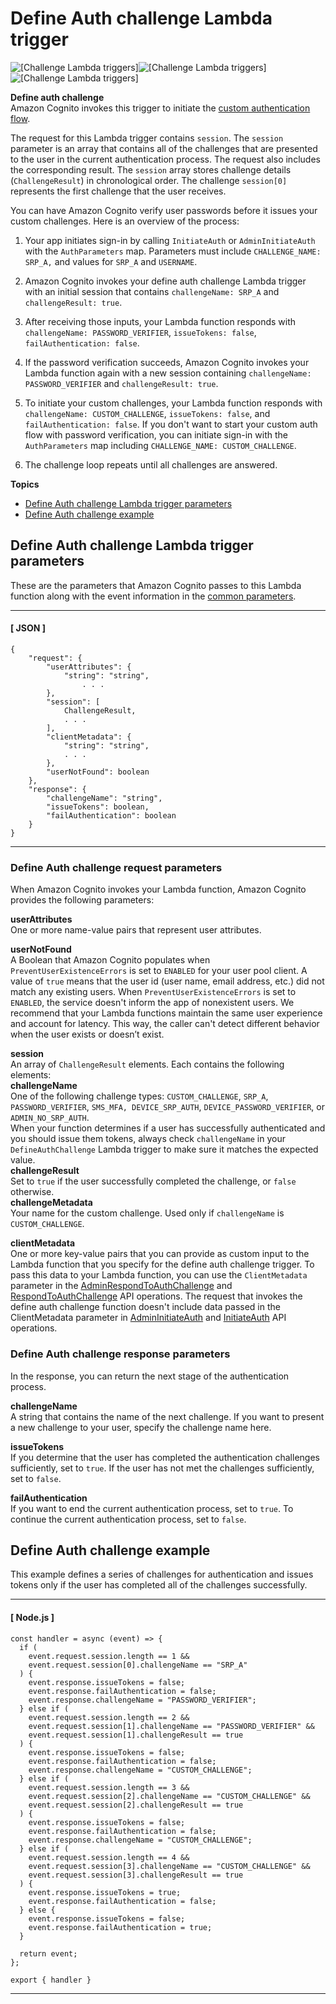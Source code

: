 # Define Auth challenge Lambda trigger<a name="user-pool-lambda-define-auth-challenge"></a>

![\[Challenge Lambda triggers\]](http://docs.aws.amazon.com/cognito/latest/developerguide/)![\[Challenge Lambda triggers\]](http://docs.aws.amazon.com/cognito/latest/developerguide/)![\[Challenge Lambda triggers\]](http://docs.aws.amazon.com/cognito/latest/developerguide/)

**Define auth challenge**  
 Amazon Cognito invokes this trigger to initiate the [custom authentication flow](https://docs.aws.amazon.com/cognito/latest/developerguide/amazon-cognito-user-pools-authentication-flow.html#amazon-cognito-user-pools-custom-authentication-flow)\.

The request for this Lambda trigger contains `session`\. The `session` parameter is an array that contains all of the challenges that are presented to the user in the current authentication process\. The request also includes the corresponding result\. The `session` array stores challenge details \(`ChallengeResult`\) in chronological order\. The challenge `session[0]` represents the first challenge that the user receives\.

 You can have Amazon Cognito verify user passwords before it issues your custom challenges\. Here is an overview of the process:

1. Your app initiates sign\-in by calling `InitiateAuth` or `AdminInitiateAuth` with the `AuthParameters` map\. Parameters must include `CHALLENGE_NAME: SRP_A,` and values for `SRP_A` and `USERNAME`\. 

1. Amazon Cognito invokes your define auth challenge Lambda trigger with an initial session that contains `challengeName: SRP_A` and `challengeResult: true`\. 

1. After receiving those inputs, your Lambda function responds with `challengeName: PASSWORD_VERIFIER`, `issueTokens: false`, `failAuthentication: false`\. 

1. If the password verification succeeds, Amazon Cognito invokes your Lambda function again with a new session containing `challengeName: PASSWORD_VERIFIER` and `challengeResult: true`\. 

1. To initiate your custom challenges, your Lambda function responds with `challengeName: CUSTOM_CHALLENGE`, `issueTokens: false`, and `failAuthentication: false`\. If you don't want to start your custom auth flow with password verification, you can initiate sign\-in with the `AuthParameters` map including `CHALLENGE_NAME: CUSTOM_CHALLENGE`\. 

1. The challenge loop repeats until all challenges are answered\.

**Topics**
+ [Define Auth challenge Lambda trigger parameters](#cognito-user-pools-lambda-trigger-syntax-define-auth-challenge)
+ [Define Auth challenge example](#aws-lambda-triggers-define-auth-challenge-example)

## Define Auth challenge Lambda trigger parameters<a name="cognito-user-pools-lambda-trigger-syntax-define-auth-challenge"></a>

These are the parameters that Amazon Cognito passes to this Lambda function along with the event information in the [common parameters](https://docs.aws.amazon.com/cognito/latest/developerguide/cognito-user-identity-pools-working-with-aws-lambda-triggers.html#cognito-user-pools-lambda-trigger-syntax-shared)\.

------
#### [ JSON ]

```
{
    "request": {
        "userAttributes": {
            "string": "string",
                . . .
        },
        "session": [
            ChallengeResult,
            . . .
        ],
        "clientMetadata": {
            "string": "string",
            . . .
        },
        "userNotFound": boolean
    },
    "response": {
        "challengeName": "string",
        "issueTokens": boolean,
        "failAuthentication": boolean
    }
}
```

------

### Define Auth challenge request parameters<a name="cognito-user-pools-lambda-trigger-syntax-define-auth-challenge-request"></a>

 When Amazon Cognito invokes your Lambda function, Amazon Cognito provides the following parameters:

**userAttributes**  
One or more name\-value pairs that represent user attributes\.

**userNotFound**  
A Boolean that Amazon Cognito populates when `PreventUserExistenceErrors` is set to `ENABLED` for your user pool client\. A value of `true` means that the user id \(user name, email address, etc\.\) did not match any existing users\. When `PreventUserExistenceErrors` is set to `ENABLED`, the service doesn't inform the app of nonexistent users\. We recommend that your Lambda functions maintain the same user experience and account for latency\. This way, the caller can't detect different behavior when the user exists or doesn’t exist\.

**session**  
An array of `ChallengeResult` elements\. Each contains the following elements:    
**challengeName**  
One of the following challenge types: `CUSTOM_CHALLENGE`, `SRP_A`, `PASSWORD_VERIFIER`, `SMS_MFA, DEVICE_SRP_AUTH`, `DEVICE_PASSWORD_VERIFIER`, or `ADMIN_NO_SRP_AUTH`\.   
When your function determines if a user has successfully authenticated and you should issue them tokens, always check `challengeName` in your `DefineAuthChallenge` Lambda trigger to make sure it matches the expected value\.  
**challengeResult**  
Set to `true` if the user successfully completed the challenge, or `false` otherwise\.  
**challengeMetadata**  
Your name for the custom challenge\. Used only if `challengeName` is `CUSTOM_CHALLENGE`\.

**clientMetadata**  
One or more key\-value pairs that you can provide as custom input to the Lambda function that you specify for the define auth challenge trigger\. To pass this data to your Lambda function, you can use the `ClientMetadata` parameter in the [AdminRespondToAuthChallenge](https://docs.aws.amazon.com/cognito-user-identity-pools/latest/APIReference/API_AdminRespondToAuthChallenge.html) and [RespondToAuthChallenge](https://docs.aws.amazon.com/cognito-user-identity-pools/latest/APIReference/API_RespondToAuthChallenge.html) API operations\. The request that invokes the define auth challenge function doesn't include data passed in the ClientMetadata parameter in [AdminInitiateAuth](https://docs.aws.amazon.com/cognito-user-identity-pools/latest/APIReference/API_AdminInitiateAuth.html) and [InitiateAuth](https://docs.aws.amazon.com/cognito-user-identity-pools/latest/APIReference/API_InitiateAuth.html) API operations\.

### Define Auth challenge response parameters<a name="cognito-user-pools-lambda-trigger-syntax-define-auth-challenge-response"></a>

In the response, you can return the next stage of the authentication process\.

**challengeName**  
A string that contains the name of the next challenge\. If you want to present a new challenge to your user, specify the challenge name here\.

**issueTokens**  
If you determine that the user has completed the authentication challenges sufficiently, set to `true`\. If the user has not met the challenges sufficiently, set to `false`\.

**failAuthentication**  
If you want to end the current authentication process, set to `true`\. To continue the current authentication process, set to `false`\.

## Define Auth challenge example<a name="aws-lambda-triggers-define-auth-challenge-example"></a>

This example defines a series of challenges for authentication and issues tokens only if the user has completed all of the challenges successfully\.

------
#### [ Node\.js ]

```
const handler = async (event) => {
  if (
    event.request.session.length == 1 &&
    event.request.session[0].challengeName == "SRP_A"
  ) {
    event.response.issueTokens = false;
    event.response.failAuthentication = false;
    event.response.challengeName = "PASSWORD_VERIFIER";
  } else if (
    event.request.session.length == 2 &&
    event.request.session[1].challengeName == "PASSWORD_VERIFIER" &&
    event.request.session[1].challengeResult == true
  ) {
    event.response.issueTokens = false;
    event.response.failAuthentication = false;
    event.response.challengeName = "CUSTOM_CHALLENGE";
  } else if (
    event.request.session.length == 3 &&
    event.request.session[2].challengeName == "CUSTOM_CHALLENGE" &&
    event.request.session[2].challengeResult == true
  ) {
    event.response.issueTokens = false;
    event.response.failAuthentication = false;
    event.response.challengeName = "CUSTOM_CHALLENGE";
  } else if (
    event.request.session.length == 4 &&
    event.request.session[3].challengeName == "CUSTOM_CHALLENGE" &&
    event.request.session[3].challengeResult == true
  ) {
    event.response.issueTokens = true;
    event.response.failAuthentication = false;
  } else {
    event.response.issueTokens = false;
    event.response.failAuthentication = true;
  }

  return event;
};

export { handler }
```

------